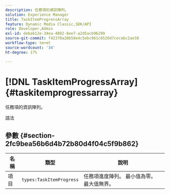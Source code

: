 ```yaml
---
description: 任務項的資訊陣列。
solution: Experience Manager
title: TaskItemProgressArray
feature: Dynamic Media Classic,SDK/API
role: Developer,Admin
exl-id: deba612e-34ea-4892-8ee7-a2d5acb96299
source-git-commit: f42378a20b58e4c5ebc961c6526d7cecabc2ae38
workflow-type: tm+mt
source-wordcount: '34'
ht-degree: 17%

---
```


# [!DNL TaskItemProgressArray]{#taskitemprogressarray}

任務項的資訊陣列。

語法

## 參數 {#section-2fc9bea56b6d4b72b80d4f04c5f9b862}

| 名稱 | 類型 | 說明 |
|---|---|---|
| 項目 | `types:TaskItemProgress` | 任務項進度陣列。 最小值為零。 最大值無界。 |
